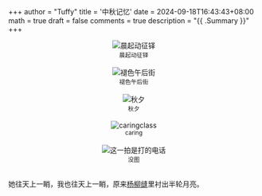 +++
author = "Tuffy"
title = '中秋记忆'
date = 2024-09-18T16:43:43+08:00
math = true 
draft = false
comments = true
description = "{{ .Summary }}"
+++

<div style="display: flex; justify-content: center; flex-direction: column; align-items: center;">
  <img src="/images/3k.png" alt="晨起动征铎" class="img-apple">
  <small style="text-align: center;">晨起动征铎</small>
</div>


<br>

<div style="display: flex; justify-content: center; flex-direction: column; align-items: center;">
  <img src="/images/中秋之老街.png" alt="褪色午后街" class="img-apple">
  <small style="text-align: center;">褪色午后街</small>
</div>

<br>

<div style="display: flex; justify-content: center; flex-direction: column; align-items: center;">
  <img src="/images/中秋之落日.png" alt="秋夕" class="img-apple">
  <small style="text-align: center;">秋夕</small>
</div>

<br>

<div style="display: flex; justify-content: center; flex-direction: column; align-items: center;">
  <img src="/images/中秋之开车.png" alt="caringclass" class="img-apple">
  <small style="text-align: center;">caring</small>
</div>

<br>

<div style="display: flex; justify-content: center; flex-direction: column; align-items: center;">
  <img src="/images/??.png" alt="这一拍是打的电话"class="img-apple">
  <small style="text-align: center;">没图</small>
</div>

<br>

她往天上一睄，我也往天上一睄，原来[杨柳缝](https://liam-zhong.github.io/post/jiangjiang/)里衬出半轮月亮。
